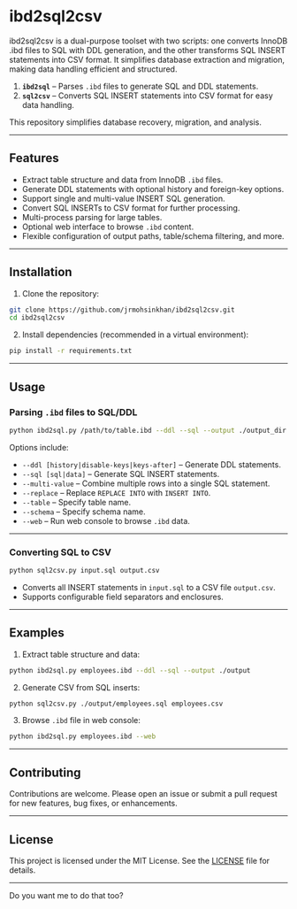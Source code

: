 # ibd2sql2csv
ibd2sql2csv is a dual-purpose toolset with two scripts: one converts InnoDB .ibd files to SQL with DDL generation, and the other transforms SQL INSERT statements into CSV format. It simplifies database extraction and migration, making data handling efficient and structured.

1. **`ibd2sql`** – Parses `.ibd` files to generate SQL and DDL statements.
2. **`sql2csv`** – Converts SQL INSERT statements into CSV format for easy data handling.

This repository simplifies database recovery, migration, and analysis.

---

## Features

* Extract table structure and data from InnoDB `.ibd` files.
* Generate DDL statements with optional history and foreign-key options.
* Support single and multi-value INSERT SQL generation.
* Convert SQL INSERTs to CSV format for further processing.
* Multi-process parsing for large tables.
* Optional web interface to browse `.ibd` content.
* Flexible configuration of output paths, table/schema filtering, and more.

---

## Installation

1. Clone the repository:

```bash
git clone https://github.com/jrmohsinkhan/ibd2sql2csv.git
cd ibd2sql2csv
```

2. Install dependencies (recommended in a virtual environment):

```bash
pip install -r requirements.txt
```

---

## Usage

### Parsing `.ibd` files to SQL/DDL

```bash
python ibd2sql.py /path/to/table.ibd --ddl --sql --output ./output_dir
```

Options include:

* `--ddl [history|disable-keys|keys-after]` – Generate DDL statements.
* `--sql [sql|data]` – Generate SQL INSERT statements.
* `--multi-value` – Combine multiple rows into a single SQL statement.
* `--replace` – Replace `REPLACE INTO` with `INSERT INTO`.
* `--table` – Specify table name.
* `--schema` – Specify schema name.
* `--web` – Run web console to browse `.ibd` data.

---

### Converting SQL to CSV

```bash
python sql2csv.py input.sql output.csv
```

* Converts all INSERT statements in `input.sql` to a CSV file `output.csv`.
* Supports configurable field separators and enclosures.

---

## Examples

1. Extract table structure and data:

```bash
python ibd2sql.py employees.ibd --ddl --sql --output ./output
```

2. Generate CSV from SQL inserts:

```bash
python sql2csv.py ./output/employees.sql employees.csv
```

3. Browse `.ibd` file in web console:

```bash
python ibd2sql.py employees.ibd --web
```

---

## Contributing

Contributions are welcome. Please open an issue or submit a pull request for new features, bug fixes, or enhancements.

---

## License

This project is licensed under the MIT License. See the [LICENSE](LICENSE) file for details.

---


Do you want me to do that too?

